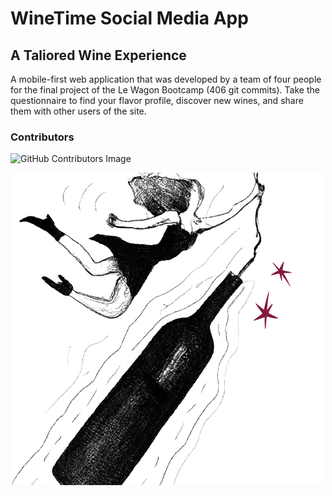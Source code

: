 
# WineTime Social Media App

## A Taliored Wine Experience

A mobile-first web application that was developed by a team of four people for the final project of the Le Wagon Bootcamp (406 git commits). Take the questionnaire to find your flavor profile, discover new wines, and share them with other users of the site.

### Contributors
![GitHub Contributors Image](https://contrib.rocks/image?repo=ad-800/WineTime)

![WineDalleimage](app/assets/images/dalle-wine-girl.png)

